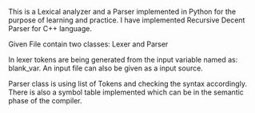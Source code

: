 This is a Lexical analyzer and a Parser implemented in Python for the purpose of learning and practice. I have implemented Recursive Decent Parser for C++ language. 

Given File contain two classes:
Lexer and Parser

In lexer tokens are being generated from the input variable named as: blank_var. An input file can also be given as a input source.

Parser class is using list of Tokens and checking the syntax accordingly. There is also a symbol table implemented which can be in the semantic phase of the compiler.
